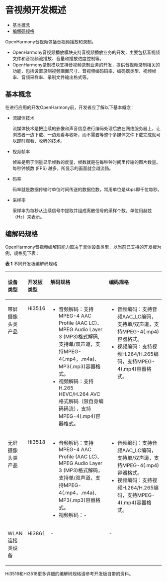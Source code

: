 # 音视频开发概述<a name="ZH-CN_TOPIC_0000001051770578"></a>

-   [基本概念](#section967213571204)
-   [编解码规格](#section1582020483111)

OpenHarmony音视频包括音视频播放和录制。

-   OpenHarmony音视频播放模块支持音视频播放业务的开发，主要包括音视频文件和音视频流播放、音量和播放进度控制等。
-   OpenHarmony录制模块支持音视频录制业务的开发，提供音视频录制相关的功能，包括设置录制视频画面尺寸、音视频编码码率、编码器类型、视频帧率、音频采样率、录制文件输出格式等。

## 基本概念<a name="section967213571204"></a>

在进行应用的开发OpenHarmony前，开发者应了解以下基本概念：

-   流媒体技术

    流媒体技术是把连续的影像和声音信息进行编码处理后放在网络服务器上，让浏览者一边下载、一边观看与收听，而不需要等整个多媒体文件下载完成就可以即时观看、收听的技术。


-   视频帧率

    帧率是用于测量显示帧数的度量，帧数就是在每秒钟时间里传输的图片数量。每秒钟帧数 \(FPS\) 越多，所显示的画面就会越流畅。

-   码率

    码率就是数据传输时单位时间传送的数据位数，常用单位是kbps即千位每秒。

-   采样率

    采样率为每秒从连续信号中提取并组成离散信号的采样个数，单位用赫兹（Hz）来表示。


## 编解码规格<a name="section1582020483111"></a>

OpenHarmony音视频编解码能力取决于具体设备类型，以当前已支持的开发板为例，规格见下表：

**表 1**  不同开发板编解码规格

<a name="table1611142712535"></a>
<table><thead align="left"><tr id="row5129278531"><th class="cellrowborder" valign="top" width="7.520752075207521%" id="mcps1.2.5.1.1"><p id="p163711594517"><a name="p163711594517"></a><a name="p163711594517"></a>设备类型</p>
</th>
<th class="cellrowborder" valign="top" width="8.24082408240824%" id="mcps1.2.5.1.2"><p id="p1112727195316"><a name="p1112727195316"></a><a name="p1112727195316"></a>开发板类型</p>
</th>
<th class="cellrowborder" valign="top" width="40.82408240824083%" id="mcps1.2.5.1.3"><p id="p14124279538"><a name="p14124279538"></a><a name="p14124279538"></a>解码规格</p>
</th>
<th class="cellrowborder" valign="top" width="43.41434143414341%" id="mcps1.2.5.1.4"><p id="p812132715535"><a name="p812132715535"></a><a name="p812132715535"></a>编码规格</p>
</th>
</tr>
</thead>
<tbody><tr id="row712427195316"><td class="cellrowborder" valign="top" width="7.520752075207521%" headers="mcps1.2.5.1.1 "><p id="p19371179459"><a name="p19371179459"></a><a name="p19371179459"></a>带屏摄像头类产品</p>
</td>
<td class="cellrowborder" valign="top" width="8.24082408240824%" headers="mcps1.2.5.1.2 "><p id="p1312182713535"><a name="p1312182713535"></a><a name="p1312182713535"></a>Hi3516</p>
</td>
<td class="cellrowborder" valign="top" width="40.82408240824083%" headers="mcps1.2.5.1.3 "><a name="ul178862023587"></a><a name="ul178862023587"></a><ul id="ul178862023587"><li>音频解码：支持MPEG-4 AAC Profile (AAC LC)、MPEG Audio Layer 3 (MP3)格式解码,支持单/双声道，支持MPEG-4(.mp4，.m4a)、MP3(.mp3)容器格式。</li><li>视频解码：支持H.265 HEVC/H.264 AVC格式解码（限自身编码码流），支持MPEG-4(.mp4)容器格式。</li></ul>
</td>
<td class="cellrowborder" valign="top" width="43.41434143414341%" headers="mcps1.2.5.1.4 "><a name="ul5101301882"></a><a name="ul5101301882"></a><ul id="ul5101301882"><li>音频编码：支持音频AAC_LC编码，支持单/双声道，支持MPEG-4(.mp4)容器格式。</li><li>视频编码：支持视频H.264/H.265编码，支持MPEG-4(.mp4)容器格式。</li></ul>
</td>
</tr>
<tr id="row01212273532"><td class="cellrowborder" valign="top" width="7.520752075207521%" headers="mcps1.2.5.1.1 "><p id="p33711914515"><a name="p33711914515"></a><a name="p33711914515"></a>无屏摄像头类产品</p>
</td>
<td class="cellrowborder" valign="top" width="8.24082408240824%" headers="mcps1.2.5.1.2 "><p id="p51202713531"><a name="p51202713531"></a><a name="p51202713531"></a>Hi3518</p>
</td>
<td class="cellrowborder" valign="top" width="40.82408240824083%" headers="mcps1.2.5.1.3 "><a name="ul11786193316820"></a><a name="ul11786193316820"></a><ul id="ul11786193316820"><li>音频解码：支持MPEG-4 AAC Profile (AAC LC)、MPEG Audio Layer 3 (MP3)格式解码，支持单/双声道，支持MPEG-4(.mp4，.m4a)、MP3(.mp3)容器格式。</li><li>视频解码：-</li></ul>
</td>
<td class="cellrowborder" valign="top" width="43.41434143414341%" headers="mcps1.2.5.1.4 "><a name="ul816485812814"></a><a name="ul816485812814"></a><ul id="ul816485812814"><li>音频编码：支持音频AAC_LC编码，支持单/双声道，支持MPEG-4(.mp4)容器格式。</li><li>视频编码：支持视频H.264/H.265编码，支持MPEG-4(.mp4)容器格式。</li></ul>
</td>
</tr>
<tr id="row1812172713534"><td class="cellrowborder" valign="top" width="7.520752075207521%" headers="mcps1.2.5.1.1 "><p id="p6371594514"><a name="p6371594514"></a><a name="p6371594514"></a>WLAN连接类设备</p>
</td>
<td class="cellrowborder" valign="top" width="8.24082408240824%" headers="mcps1.2.5.1.2 "><p id="p1212927165318"><a name="p1212927165318"></a><a name="p1212927165318"></a>Hi3861</p>
</td>
<td class="cellrowborder" valign="top" width="40.82408240824083%" headers="mcps1.2.5.1.3 "><p id="p9122271537"><a name="p9122271537"></a><a name="p9122271537"></a>-</p>
</td>
<td class="cellrowborder" valign="top" width="43.41434143414341%" headers="mcps1.2.5.1.4 "><p id="p2012122713531"><a name="p2012122713531"></a><a name="p2012122713531"></a>-</p>
</td>
</tr>
</tbody>
</table>

Hi3516和Hi3518更多详细的编解码规格请参考开发板自带的资料。

